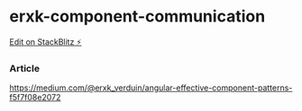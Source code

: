 # erxk-component-communication

[Edit on StackBlitz ⚡️](https://stackblitz.com/edit/erxk-component-communication)

### Article
https://medium.com/@erxk_verduin/angular-effective-component-patterns-f5f7f08e2072